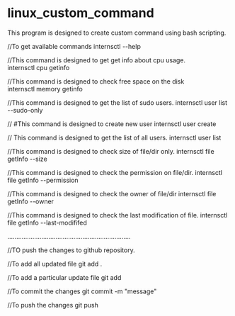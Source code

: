 # linux_custom_command
This program is designed to create custom command using bash scripting.

//To get available commands
internsctl --help            

//This command is designed to get get info about cpu usage.              
internsctl cpu getinfo      

//This command is designed to check free space on the disk              
internsctl memory getinfo 

//This command is designed to get the list of sudo users.
internsctl user list --sudo-only 

// #This command is designed to create new user
internsctl user create <userName> 

// This command is designed to get the list of all users.
internsctl user list 

//This command is designed to check  size of file/dir only.
internsctl file getInfo --size <fileName> 

//This command is designed to check the permission on file/dir.
internsctl file getInfo --permission <fileName> 

//This command is designed to check the owner of file/dir
internsctl file getInfo --owner <fileName> 

//This command is designed to check the last modification of file.
internsctl file getInfo --last-modififed <fileName> 

.....................................................................

//TO push the changes to github repository.

//To add all updated file
git add .

//To add a particular update file
git add <fileName>

//To commit the changes
git commit -m "message"

//To push the changes
git push